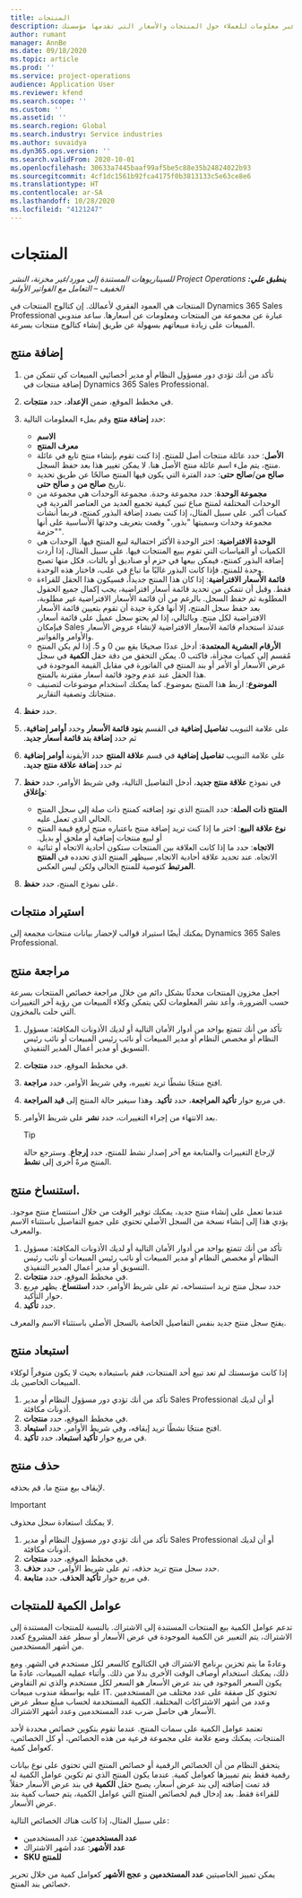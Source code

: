 ```yaml
---
title: ال‏‏منتجات
description: يقدم هذا الموضوع معلومات حول كتالوج المنتجات الذي يمكنك استخدامه لتوفير معلومات للعملاء حول المنتجات والأسعار التي تقدمها مؤسستك.
author: rumant
manager: AnnBe
ms.date: 09/18/2020
ms.topic: article
ms.prod: ''
ms.service: project-operations
audience: Application User
ms.reviewer: kfend
ms.search.scope: ''
ms.custom: ''
ms.assetid: ''
ms.search.region: Global
ms.search.industry: Service industries
ms.author: suvaidya
ms.dyn365.ops.version: ''
ms.search.validFrom: 2020-10-01
ms.openlocfilehash: 30633a7445baaf99af5be5c88e35b24824022b93
ms.sourcegitcommit: 4cf1dc1561b92fca4175f0b3813133c5e63ce8e6
ms.translationtype: HT
ms.contentlocale: ar-SA
ms.lasthandoff: 10/28/2020
ms.locfileid: "4121247"
---
```

# <a name="products"></a>ال‏‏منتجات

_**ينطبق علي:** ‏‫Project Operations للسيناريوهات المستندة إلى مورد/غير مخزنة‬، ‏‫النشر الخفيف – التعامل مع الفواتير الأولية‬_

المنتجات هي العمود الفقري لأعمالك. إن كتالوج المنتجات في Dynamics 365 Sales Professional عبارة عن مجموعة من المنتجات ومعلومات عن أسعارها. ساعد مندوبي المبيعات على زيادة مبيعاتهم بسهولة عن طريق إنشاء كتالوج منتجات بسرعة.

## <a name="add-a-product"></a>إضافة منتج

1.  تأكد من أنك تؤدي دور مسؤول النظام أو مدير أخصائيي المبيعات كي تتمكن من إضافة منتجات في Dynamics 365 Sales Professional.
2.  في مخطط الموقع، ضمن **الإعداد**، حدد **منتجات**.
3.  حدد **إضافة منتج** وقم بملء المعلومات التالية:

    -  **الاسم**
    -  **معرف المنتج**
    -  **الأصل**: حدد عائلة منتجات أصل للمنتج. إذا كنت تقوم بإنشاء منتج تابع في عائلة منتج، يتم ملء اسم عائلة منتج الأصل هنا. لا يمكن تغيير هذا بعد حفظ السجل.
    -  **صالح من**/**صالح حتى**: حدد الفترة التي يكون فيها المنتج صالحًا عن طريق تحديد تاريخ **صالح من** و **صالح حتى**.
    -  **مجموعة الوحدة‬**: حدد مجموعة وحدة‬. مجموعة الوحدات هي مجموعة من الوحدات المختلفة لمنتج مباع تبين كيفية تجميع العديد من العناصر الفردية في كميات أكبر. على سبيل المثال، إذا كنت بصدد إضافة البذور كمنتج، فربما أنشأت مجموعة وحدات وسميتها "بذور،" وقمت بتعريف وحدتها الأساسية على أنها "حزمة".
    -  **الوحدة الافتراضية**: اختر الوحدة الأكثر احتمالية لبيع المنتج فيها. الوحدات هي الكميات أو القياسات التي تقوم ببيع المنتجات فيها. على سبيل المثال، إذا أردت إضافة البذور كمنتج، فيمكن بيعها في حزم أو صناديق أو بالتات. فكل منها تصبح وحدة للمنتج. فإذا كانت البذور غالبًا ما تباع في علب، فاختار هذه الوحدة.
    -  **قائمة الأسعار الافتراضية**: إذا كان هذا المنتج جديداً، فسيكون هذا الحقل للقراءة فقط. وقبل أن تتمكن من تحديد قائمة أسعار افتراضية، يجب إكمال جميع الحقول المطلوبة ثم حفظ السجل. بالرغم من أن قائمة الأسعار الافتراضية غير مطلوبة، بعد حفظ سجل المنتج، إلا أنها فكرة جيدة أن تقوم بتعيين قائمة الأسعار الافتراضية لكل منتج. وبالتالي، إذا لم يحتوِ سجل عميل على قائمة أسعار، فبإمكان Sales عندئذ استخدام قائمة الأسعار الافتراضية لإنشاء عروض الأسعار والأوامر والفواتير.
    -  **الأرقام العشرية المعتمدة‬**: أدخل عددًا صحيحًا يقع بين 0 و 5. إذا لم يكن المنتج مُقسم إلى كميات مجزأة، فاكتب 0. يمكن التحقق من دقة حقل **الكمية** في سجل عرض الأسعار أو الأمر أو بند المنتج في الفاتورة في مقابل القيمة الموجودة في هذا الحقل عند عدم وجود قائمة أسعار مقترنة بالمنتج.
    -  **الموضوع**: اربط هذا المنتج بموضوع. كما يمكنك استخدام موضوعات لتصنيف منتجاتك وتصفية التقارير.

4.  حدد **حفظ**.
5.  على علامة التبويب **تفاصيل إضافية‬** في القسم **بنود قائمة الأسعار** وحدد **أوامر إضافية‬**، ثم حدد **إضافة بند قائمة أسعار جديد‬‏‫**.
7.  على علامة التبويب **تفاصيل إضافية** في قسم **علاقة المنتج‬** حدد الأيقونة **أوامر إضافية‬** ثم حدد **إضافة علاقة منتج جديد‬‏‫.**
8.  في نموذج **علاقة منتج جديد**، أدخل التفاصيل التالية، وفي شريط الأوامر، حدد **حفظ وإغلاق**:

    -   **المنتج ذات الصلة**: حدد المنتج الذي تود إضافته كمنتج ذات صلة إلى سجل المنتج الحالي الذي تعمل عليه.
    -   **‬‏‫نوع علاقة البيع‬‏‫**: اختر ما إذا كنت تريد إضافة منتج باعتباره منتج لرفع قيمة المنتج أو لبيع منتجات إضافية أو ملحق أو بديل.
    -   **‏‫الاتجاه‬**: حدد ما إذا كانت العلاقة بين المنتجات ستكون أحادية الاتجاه أو ثنائية الاتجاه. عند تحديد علاقة أحادية الاتجاه, سيظهر المنتج الذي تحدده في **المنتج المرتبط** كتوصية للمنتج الحالي ولكن ليس العكس.

9.  على نموذج المنتج، حدد **حفظ**.

## <a name="import-products"></a>استيراد منتجات

يمكنك أيضًا استيراد قوالب لإحضار بيانات منتجات مجمعة إلى Dynamics 365 Sales Professional.

## <a name="revise-a-product"></a>مراجعة منتج

اجعل مخزون المنتجات محدثًا بشكل دائم من خلال مراجعة خصائص المنتجات بسرعة حسب الضرورة، وأعد نشر المعلومات لكي يتمكن وكلاء المبيعات من رؤية آخر التغييرات التي حلت بالمخزون.

1.  تأكد من أنك تتمتع بواحد من أدوار الأمان التالية أو لديك الأذونات المكافئة: مسؤول النظام أو مخصص النظام أو مدير المبيعات أو نائب رئيس المبيعات أو نائب رئيس التسويق أو مدير أعمال المدير التنفيذي.
2.  في مخطط الموقع، حدد **منتجات**.
3.  افتح منتجًا نشطًا تريد تغييره، وفي شريط الأوامر، حدد **مراجعة**.
4.  في مربع حوار **تأكيد المراجعة**، حدد **تأكيد**. وهذا سيغير حالة المنتج إلى **قيد المراجعة**.
5.  بعد الانتهاء من إجراء التغييرات، حدد **نشر** على شريط الأوامر.

    > [!TIP]
    > لإرجاع التغييرات والمتابعة مع آخر إصدار نشط للمنتج، حدد **إرجاع**. وسترجع حالة المنتج مرةً أخرى إلى **نشط**.

## <a name="clone-a-product"></a>استنساخ منتج. 

عندما تعمل على إنشاء منتج جديد، يمكنك توفير الوقت من خلال استنساخ منتج موجود. يؤدي هذا إلى إنشاء نسخة من السجل الأصلي تحتوي على جميع التفاصيل باستثناء الاسم والمعرف.

1.  تأكد من أنك تتمتع بواحد من أدوار الأمان التالية أو لديك الأذونات المكافئة: مسؤول النظام أو مخصص النظام أو مدير المبيعات أو نائب رئيس المبيعات أو نائب رئيس التسويق أو مدير أعمال المدير التنفيذي.
2.  في مخطط الموقع، حدد **منتجات**.
3.  حدد سجل منتج تريد استنساخه، ثم على شريط الأوامر، حدد **استنساخ**. يظهر مربع حوار التأكيد.
4.  حدد **تأكيد**.

يفتح سجل منتج جديد بنفس التفاصيل الخاصة بالسجل الأصلي باستثناء الاسم والمعرف.

## <a name="retire-a-product"></a>استبعاد منتج 

إذا كانت مؤسستك لم تعد تبيع أحد المنتجات، فقم باستبعاده بحيث لا يكون متوفراً لوكلاء المبيعات الخاصين بك.

1.  تأكد من أنك تؤدي دور مسؤول النظام أو مدير Sales Professional أو أن لديك أذونات مكافئة.
2.  في مخطط الموقع، حدد **منتجات**.
3.  افتح منتجًا نشطًا تريد إيقافه، وفي شريط الأوامر، حدد **استبعاد**.
4.  في مربع حوار **تأكيد استبعاد**، حدد **تأكيد**.


## <a name="delete-a-product"></a>‏حذف منتج

لإيقاف بيع منتج ما، قم بحذفه.

> [!IMPORTANT]
> لا يمكنك استعادة سجل محذوف.

1.  تأكد من أنك تؤدي دور مسؤول النظام أو مدير Sales Professional أو أن لديك أذونات مكافئة.
2.  في مخطط الموقع، حدد **منتجات**.
3.  حدد سجل منتج تريد حذفه، ثم على شريط الأوامر، حدد **حذف**.
4.  في مربع حوار **تأكيد الحذف**، حدد **متابعة**.
 
 ## <a name="quantity-factors-for-products"></a>عوامل الكمية للمنتجات

تدعم عوامل الكمية بيع المنتجات المستندة إلى الاشتراك. بالنسبة للمنتجات المستندة إلى الاشتراك، يتم التعبير عن الكمية الموجودة في عرض الأسعار أو سطر عقد المشروع كعدد من أشهر المستخدمين.

وعادةً ما يتم تخزين برنامج الاشتراك في الكتالوج كالسعر لكل مستخدم في الشهر. ومع ذلك، يمكنك استخدام أوصاف الوقت الأخرى بدلا من ذلك. وأثناء عمليه المبيعات، عادةً ما يكون السعر الموجود في بند عرض الأسعار هو السعر لكل مستخدم والذي تم التفاوض عليه بواسطة مندوب مبيعات IT. تحتوي كل صفقة على عدد مختلف من المستخدمين وعدد من أشهر الاشتراكات المختلفة. الكمية المستخدمة لحساب مبلغ سطر عرض الأسعار هي حاصل ضرب عدد المستخدمين وعدد أشهر الاشتراك.

تعتمد عوامل الكمية على سمات المنتج. عندما تقوم بتكوين خصائص محددة لأحد المنتجات، يمكنك وضع علامة على مجموعة فرعية من هذه الخصائص، أو كل الخصائص، كعوامل كمية.

يتحقق النظام من أن الخصائص الرقمية أو خصائص المنتج التي تحتوي على نوع بيانات رقمية فقط يتم تمييزها كعوامل كمية. عندما يكون المنتج الذي تم تكوين عوامل الكمية له قد تمت إضافته إلى بند عرض أسعار، يصبح حقل **الكمية** في بند عرض الأسعار حقلاً للقراءة فقط. بعد إدخال قيم لخصائص المنتج التي عوامل الكمية، يتم حساب كمية بند عرض الأسعار.

على سبيل المثال، إذا كانت هناك الخصائص التالية: 

- **عدد المستخدمين**: عدد المستخدمين 
- **عدد الأشهر**: عدد أشهر الاشتراك
- **SKU للمنتج** 

يمكن تمييز الخاصيتين **عدد المستخدمين** و **عجج الأشهر** كعوامل كمية من خلال تحرير خصائص بند المنتج. 
